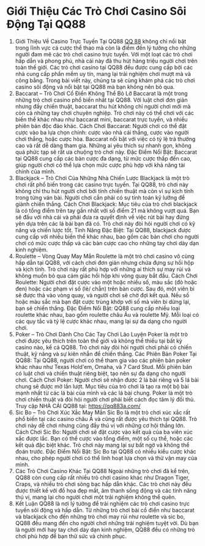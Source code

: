 # Giới Thiệu Các Trò Chơi Casino Sôi Động Tại QQ88
1. Giới Thiệu Về Casino Trực Tuyến Tại QQ88
<a href=" https://qq883a.com/"> QQ 88</a> không chỉ nổi bật trong lĩnh vực cá cược thể thao mà còn là điểm đến lý tưởng cho những người đam mê các trò chơi casino trực tuyến. Với một loạt các trò chơi hấp dẫn và phong phú, nhà cái này đã thu hút hàng triệu người chơi trên toàn thế giới. Các trò chơi casino tại QQ88 đều được cung cấp bởi các nhà cung cấp phần mềm uy tín, mang lại trải nghiệm chơi mượt mà và công bằng. Trong bài viết này, chúng ta sẽ cùng khám phá các trò chơi casino sôi động và nổi bật tại QQ88 mà bạn không nên bỏ qua.
2. Baccarat – Trò Chơi Cổ Điển Không Thể Bỏ Lỡ
Baccarat là một trong những trò chơi casino phổ biến nhất tại QQ88. Với luật chơi đơn giản nhưng đầy chiến thuật, baccarat thu hút không chỉ người chơi mới mà còn cả những tay chơi chuyên nghiệp. Trò chơi này có thể chơi với các biến thể khác nhau như baccarat mini, baccarat trực tuyến, và nhiều phiên bản độc đáo khác.
Cách Chơi Baccarat: Người chơi có thể đặt cược vào ba lựa chọn chính: cược vào nhà cái thắng, cược vào người chơi thắng, hoặc cược hòa. Baccarat nổi bật với việc có tỷ lệ trả thưởng cao và rất dễ dàng tham gia. Những ai yêu thích sự nhanh gọn, không quá phức tạp sẽ rất ưa chuộng trò chơi này.
Đặc Điểm Nổi Bật: Baccarat tại QQ88 cung cấp các bàn cược đa dạng, từ mức cược thấp đến cao, giúp người chơi có thể lựa chọn mức cược phù hợp với khả năng tài chính của mình.
3. Blackjack – Trò Chơi Của Những Nhà Chiến Lược
Blackjack là một trò chơi rất phổ biến trong các casino trực tuyến. Tại QQ88, trò chơi này không chỉ thu hút người chơi bởi tính chiến thuật mà còn vì sự kịch tính trong từng ván bài. Người chơi cần phải có sự tính toán kỹ lưỡng để giành chiến thắng.
Cách Chơi Blackjack: Mục tiêu của trò chơi blackjack là có tổng điểm trên tay gần nhất với số điểm 21 mà không vượt quá. Bạn sẽ đấu với nhà cái và phải đưa ra quyết định về việc rút bài hay đứng yên dựa trên các lá bài bạn đã có. Trò chơi này đòi hỏi người chơi có kỹ năng và chiến lược tốt.
Tính Năng Đặc Biệt: Tại QQ88, blackjack được cung cấp với nhiều biến thể khác nhau, bao gồm các bàn chơi cho người chơi có mức cược thấp và các bàn cược cao cho những tay chơi dày dạn kinh nghiệm.
4. Roulette – Vòng Quay May Mắn
Roulette là một trò chơi casino vô cùng hấp dẫn tại QQ88, với cách chơi đơn giản nhưng chứa đựng sự hồi hộp và kịch tính. Trò chơi này rất phù hợp với những ai thích sự may rủi và không muốn bỏ qua cảm giác hồi hộp khi vòng quay bắt đầu.
Cách Chơi Roulette: Người chơi đặt cược vào một hoặc nhiều số, màu sắc (đỏ hoặc đen) hoặc các phạm vi số (lẻ/ chẵn) trên bàn cược. Sau đó, một viên bi sẽ được thả vào vòng quay, và người chơi sẽ chờ đợi kết quả. Nếu số hoặc màu sắc mà bạn đặt cược trùng khớp với số mà viên bi dừng lại, bạn sẽ chiến thắng.
Đặc Điểm Nổi Bật: QQ88 cung cấp nhiều loại roulette khác nhau, bao gồm roulette châu Âu và roulette Mỹ. Mỗi loại có các quy tắc và tỷ lệ cược khác nhau, mang lại sự đa dạng cho người chơi.
5. Poker – Trò Chơi Dành Cho Các Tay Chơi Lão Luyện
Poker là một trò chơi được yêu thích trên toàn thế giới và không thể thiếu tại bất kỳ casino nào, kể cả QQ88. Trò chơi này đòi hỏi người chơi phải có chiến thuật, kỹ năng và sự kiên nhẫn để chiến thắng.
Các Phiên Bản Poker Tại QQ88: Tại QQ88, người chơi có thể tham gia vào các phiên bản poker khác nhau như Texas Hold'em, Omaha, và 7 Card Stud. Mỗi phiên bản có luật chơi và chiến thuật riêng biệt, tạo nên sự đa dạng cho người chơi.
Cách Chơi Poker: Người chơi sẽ nhận được 2 lá bài riêng và 5 lá bài chung sẽ được mở lần lượt. Mục tiêu của trò chơi là tạo ra một bộ bài mạnh nhất từ các lá bài của mình và các lá bài chung. Poker là một trò chơi chiến thuật và đòi hỏi người chơi phải biết cách đọc tâm lý đối thủ.
Truy cập NHÀ CÁI QQ88 tại: https://qq883a.com/
6. Sic Bo – Trò Chơi Xúc Xắc May Mắn
Sic Bo là một trò chơi xúc xắc rất phổ biến tại các casino châu Á và cũng rất được yêu thích tại QQ88. Trò chơi này dễ chơi nhưng cũng đầy thú vị với những cơ hội thắng lớn.
Cách Chơi Sic Bo: Người chơi sẽ đặt cược vào kết quả của ba viên xúc xắc được lắc. Bạn có thể cược vào tổng điểm, một số cụ thể, hoặc các kết quả đặc biệt khác. Trò chơi này mang lại sự bất ngờ và không thể đoán trước.
Đặc Điểm Nổi Bật: Sic Bo tại QQ88 có nhiều kiểu cược khác nhau, cho phép người chơi có thể linh hoạt lựa chọn và thử vận may của mình.
7. Các Trò Chơi Casino Khác Tại QQ88
Ngoài những trò chơi đã kể trên, QQ88 còn cung cấp rất nhiều trò chơi casino khác như Dragon Tiger, Craps, và nhiều trò chơi sòng bạc hấp dẫn khác. Các trò chơi này đều được thiết kế với đồ họa đẹp mắt, âm thanh sống động và các tính năng thú vị, mang lại cho người chơi một trải nghiệm không thể quên.
8. Kết Luận
QQ88 là nơi lý tưởng để trải nghiệm các trò chơi casino trực tuyến sôi động và hấp dẫn. Từ những trò chơi bài cổ điển như baccarat và blackjack cho đến những trò chơi may rủi như roulette và sic bo, QQ88 đều mang đến cho người chơi những trải nghiệm tuyệt vời. Dù bạn là người mới hay tay chơi dày dạn kinh nghiệm, QQ88 đều có những trò chơi phù hợp để bạn thử sức và chinh phục.

